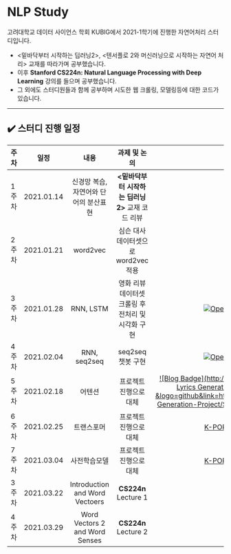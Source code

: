 # NLP Study
고려대학교 데이터 사이언스 학회 KUBIG에서 2021-1학기에 진행한 자연어처리 스터디입니다.  
* <밑바닥부터 시작하는 딥러닝2>, <텐서플로 2와 머신러닝으로 시작하는 자연어 처리> 교재를 따라가며 공부했습니다.  
* 이후 **Stanford CS224n: Natural Language Processing with Deep Learning** 강의를 들으며 공부했습니다.
* 그 외에도 스터디원들과 함께 공부하며 시도한 웹 크롤링, 모델링등에 대한 코드가 있습니다.

--- 

## ✔️ 스터디 진행 일정

|   주차   |   일정   |   내용   |   과제 및 논의   |   코드   |
|:----------------------------|:----------------------------:|:--------------------:|:-------------------:|:-----------------:|
|  1주차  | 2021.01.14 | 신경망 복습, 자연어와 단어의 분산표현 | **<밑바닥부터 시작하는 딥러닝2>** 교재 코드 리뷰 | |
|  2주차  | 2021.01.21 | word2vec | 심슨 대사 데이터셋으로 word2vec 적용 |  |
|  3주차  | 2021.01.28 | RNN, LSTM | 영화 리뷰 데이터셋 크롤링 후 전처리 및 시각화 구현 | [![Open In Colab](https://colab.research.google.com/assets/colab-badge.svg)](https://drive.google.com/file/d/1kbymfRf1VC8m8hFwp5kGTPzAs0A0Yfew/view?usp=sharing) | 
|  4주차  | 2021.02.04 | RNN, seq2seq | seq2seq 챗봇 구현 | [![Open In Colab](https://colab.research.google.com/assets/colab-badge.svg)](https://colab.research.google.com/drive/1DVZ4U1mOYfRI3I66Vylh5-0p-A_zJj3y?usp=sharing) |
|  5주차  | 2021.02.18 | 어텐션 | 프로젝트 진행으로 대체 | [![Blog Badge](http://img.shields.io/badge/-Lyrics Generation Project-black?&logo=github&link=https://github.com/Lyrics-Generation-Project/Song-Lyrics-Generator)](https://github.com/Lyrics-Generation-Project/Song-Lyrics-Generator) | 
|  6주차  | 2021.02.25 | 트랜스포머 | 프로젝트 진행으로 대체 | [K-POP 가사 생성](https://github.com/chloesung/Song-Lyrics-Generator) | 
|  7주차  | 2021.03.04 | 사전학습모델 | 프로젝트 진행으로 대체 | [K-POP 가사 생성](https://github.com/chloesung/Song-Lyrics-Generator) |
|  3주차  | 2021.03.22 | Introduction and Word Vectoers | **CS224n** Lecture 1 | | 
|  4주차  | 2021.03.29 | Word Vectors 2 and Word Senses | **CS224n** Lecture 2 | |
